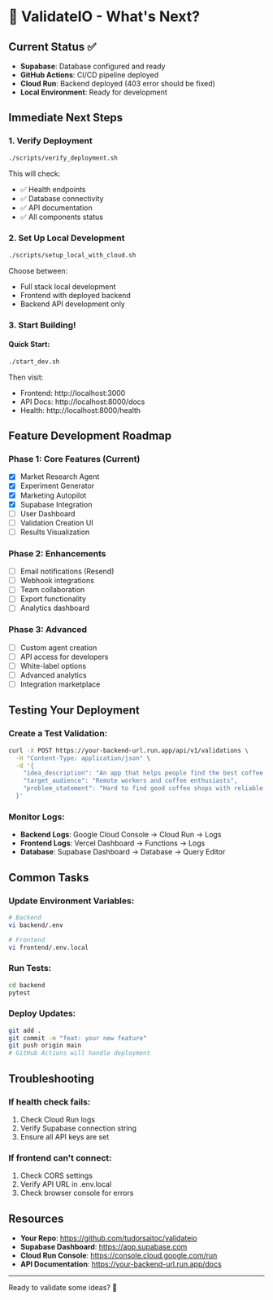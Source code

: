 # 🚀 ValidateIO - What's Next?

## Current Status ✅
- **Supabase**: Database configured and ready
- **GitHub Actions**: CI/CD pipeline deployed  
- **Cloud Run**: Backend deployed (403 error should be fixed)
- **Local Environment**: Ready for development

## Immediate Next Steps

### 1. Verify Deployment
```bash
./scripts/verify_deployment.sh
```
This will check:
- ✅ Health endpoints
- ✅ Database connectivity  
- ✅ API documentation
- ✅ All components status

### 2. Set Up Local Development
```bash
./scripts/setup_local_with_cloud.sh
```
Choose between:
- Full stack local development
- Frontend with deployed backend
- Backend API development only

### 3. Start Building!

#### Quick Start:
```bash
./start_dev.sh
```

Then visit:
- Frontend: http://localhost:3000
- API Docs: http://localhost:8000/docs
- Health: http://localhost:8000/health

## Feature Development Roadmap

### Phase 1: Core Features (Current)
- [x] Market Research Agent
- [x] Experiment Generator  
- [x] Marketing Autopilot
- [x] Supabase Integration
- [ ] User Dashboard
- [ ] Validation Creation UI
- [ ] Results Visualization

### Phase 2: Enhancements
- [ ] Email notifications (Resend)
- [ ] Webhook integrations
- [ ] Team collaboration
- [ ] Export functionality
- [ ] Analytics dashboard

### Phase 3: Advanced
- [ ] Custom agent creation
- [ ] API access for developers
- [ ] White-label options
- [ ] Advanced analytics
- [ ] Integration marketplace

## Testing Your Deployment

### Create a Test Validation:
```bash
curl -X POST https://your-backend-url.run.app/api/v1/validations \
  -H "Content-Type: application/json" \
  -d '{
    "idea_description": "An app that helps people find the best coffee shops",
    "target_audience": "Remote workers and coffee enthusiasts",
    "problem_statement": "Hard to find good coffee shops with reliable wifi"
  }'
```

### Monitor Logs:
- **Backend Logs**: Google Cloud Console → Cloud Run → Logs
- **Frontend Logs**: Vercel Dashboard → Functions → Logs
- **Database**: Supabase Dashboard → Database → Query Editor

## Common Tasks

### Update Environment Variables:
```bash
# Backend
vi backend/.env

# Frontend  
vi frontend/.env.local
```

### Run Tests:
```bash
cd backend
pytest
```

### Deploy Updates:
```bash
git add .
git commit -m "feat: your new feature"
git push origin main
# GitHub Actions will handle deployment
```

## Troubleshooting

### If health check fails:
1. Check Cloud Run logs
2. Verify Supabase connection string
3. Ensure all API keys are set

### If frontend can't connect:
1. Check CORS settings
2. Verify API URL in .env.local
3. Check browser console for errors

## Resources

- **Your Repo**: https://github.com/tudorsaitoc/validateio
- **Supabase Dashboard**: https://app.supabase.com
- **Cloud Run Console**: https://console.cloud.google.com/run
- **API Documentation**: https://your-backend-url.run.app/docs

---

Ready to validate some ideas? 🎯